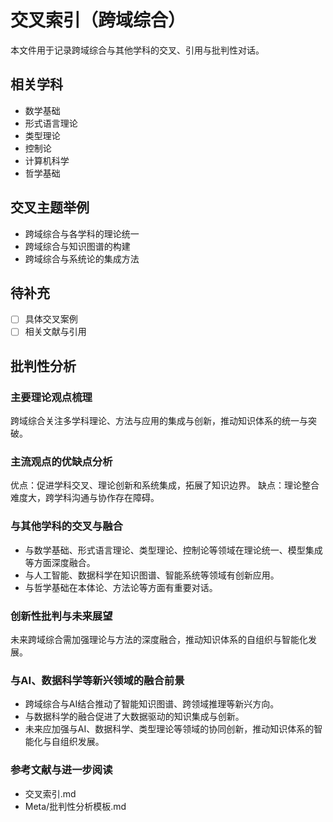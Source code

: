 # 交叉索引（跨域综合）

本文件用于记录跨域综合与其他学科的交叉、引用与批判性对话。

## 相关学科

- 数学基础
- 形式语言理论
- 类型理论
- 控制论
- 计算机科学
- 哲学基础

## 交叉主题举例

- 跨域综合与各学科的理论统一
- 跨域综合与知识图谱的构建
- 跨域综合与系统论的集成方法

## 待补充

- [ ] 具体交叉案例
- [ ] 相关文献与引用

## 批判性分析

### 主要理论观点梳理

跨域综合关注多学科理论、方法与应用的集成与创新，推动知识体系的统一与突破。

### 主流观点的优缺点分析

优点：促进学科交叉、理论创新和系统集成，拓展了知识边界。
缺点：理论整合难度大，跨学科沟通与协作存在障碍。

### 与其他学科的交叉与融合

- 与数学基础、形式语言理论、类型理论、控制论等领域在理论统一、模型集成等方面深度融合。
- 与人工智能、数据科学在知识图谱、智能系统等领域有创新应用。
- 与哲学基础在本体论、方法论等方面有重要对话。

### 创新性批判与未来展望

未来跨域综合需加强理论与方法的深度融合，推动知识体系的自组织与智能化发展。

### 与AI、数据科学等新兴领域的融合前景

- 跨域综合与AI结合推动了智能知识图谱、跨领域推理等新兴方向。
- 与数据科学的融合促进了大数据驱动的知识集成与创新。
- 未来应加强与AI、数据科学、类型理论等领域的协同创新，推动知识体系的智能化与自组织发展。

### 参考文献与进一步阅读

- 交叉索引.md
- Meta/批判性分析模板.md
